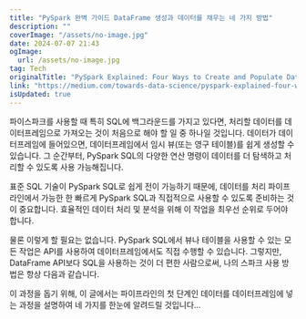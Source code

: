 ```yaml
---
title: "PySpark 완벽 가이드 DataFrame 생성과 데이터를 채우는 네 가지 방법"
description: ""
coverImage: "/assets/no-image.jpg"
date: 2024-07-07 21:43
ogImage: 
  url: /assets/no-image.jpg
tag: Tech
originalTitle: "PySpark Explained: Four Ways to Create and Populate DataFrames"
link: "https://medium.com/towards-data-science/pyspark-explained-four-ways-to-create-and-populate-dataframes-31f3e4322ad9"
isUpdated: true
---
```





파이스파크를 사용할 때 특히 SQL에 백그라운드를 가지고 있다면, 처리할 데이터를 데이터프레임으로 가져오는 것이 처음으로 해야 할 일 중 하나일 것입니다. 데이터가 데이터프레임에 들어있으면, 데이터프레임에서 임시 뷰(또는 영구 테이블)를 쉽게 생성할 수 있습니다. 그 순간부터, PySpark SQL의 다양한 연산 명령이 데이터를 더 탐색하고 처리할 수 있도록 사용 가능해집니다.

표준 SQL 기술이 PySpark SQL로 쉽게 전이 가능하기 때문에, 데이터를 처리 파이프라인에서 가능한 한 빠르게 PySpark SQL과 직접적으로 사용할 수 있도록 준비하는 것이 중요합니다. 효율적인 데이터 처리 및 분석을 위해 이 작업을 최우선 순위로 두어야 합니다.

물론 이렇게 할 필요는 없습니다. PySpark SQL에서 뷰나 테이블을 사용할 수 있는 모든 작업은 API를 사용하여 데이터프레임에서도 직접 수행할 수 있습니다. 그렇지만, DataFrame API보다 SQL을 사용하는 것이 더 편한 사람으로써, 나의 스파크 사용 방법은 항상 다음과 같습니다.

이 과정을 돕기 위해, 이 글에서는 파이프라인의 첫 단계인 데이터를 데이터프레임에 넣는 과정을 설명하여 네 가지를 한눈에 알려드릴 것입니다...